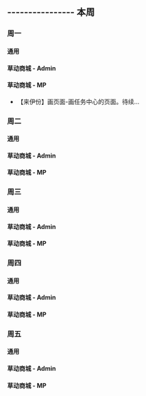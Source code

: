 ## ---------------- 本周

### 周一
#### 通用
#### 草动商城 - Admin
#### 草动商城 - MP
* 【来伊份】画页面-画任务中心的页面。待续...

### 周二
#### 通用
#### 草动商城 - Admin
#### 草动商城 - MP

### 周三
#### 通用
#### 草动商城 - Admin
#### 草动商城 - MP

### 周四
#### 通用
#### 草动商城 - Admin
#### 草动商城 - MP

### 周五
#### 通用
#### 草动商城 - Admin
#### 草动商城 - MP
